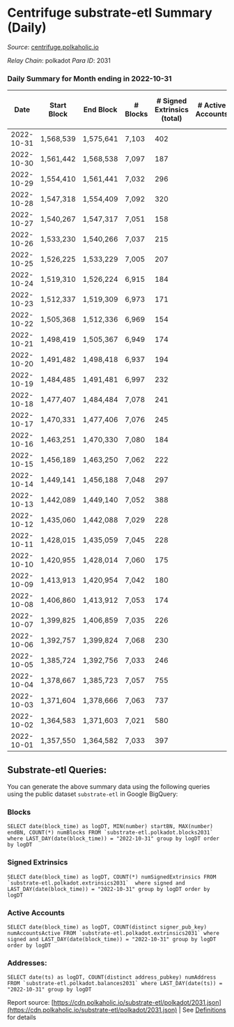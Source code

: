 # Centrifuge substrate-etl Summary (Daily)

_Source_: [centrifuge.polkaholic.io](https://centrifuge.polkaholic.io)

*Relay Chain*: polkadot
*Para ID*: 2031



### Daily Summary for Month ending in 2022-10-31


| Date | Start Block | End Block | # Blocks | # Signed Extrinsics (total) | # Active Accounts | # Passive | # New | # Addresses with Balances | # Events | # Transfers | # XCM Transfers In | # XCM Transfers Out |
| ---- | ----------- | --------- | -------- | --------------------------- | ----------------- | --------- | ----- | ------------------------- | -------- | ----------- | ------------------ | ------------------- |
| 2022-10-31 | 1,568,539 | 1,575,641 | 7,103  | 402 |  |  |  | 43,198 | 17,218 | 146  |   |   |
| 2022-10-30 | 1,561,442 | 1,568,538 | 7,097  | 187 |  |  |  | 43,188 | 15,554 | 129  |   |   |
| 2022-10-29 | 1,554,410 | 1,561,441 | 7,032  | 296 |  |  |  |  | 16,194 | 219  |   |   |
| 2022-10-28 | 1,547,318 | 1,554,409 | 7,092  | 320 |  |  |  | 43,169 | 16,773 | 90  |   |   |
| 2022-10-27 | 1,540,267 | 1,547,317 | 7,051  | 158 |  |  |  |  | 15,266 | 92  |   |   |
| 2022-10-26 | 1,533,230 | 1,540,266 | 7,037  | 215 |  |  |  |  | 15,632 | 135  |   |   |
| 2022-10-25 | 1,526,225 | 1,533,229 | 7,005  | 207 |  |  |  | 43,152 | 15,559 | 128  |   |   |
| 2022-10-24 | 1,519,310 | 1,526,224 | 6,915  | 184 |  |  |  |  | 15,208 | 120  |   |   |
| 2022-10-23 | 1,512,337 | 1,519,309 | 6,973  | 171 |  |  |  | 43,136 | 15,172 | 104  |   |   |
| 2022-10-22 | 1,505,368 | 1,512,336 | 6,969  | 154 |  |  |  | 43,133 | 15,066 | 106  |   |   |
| 2022-10-21 | 1,498,419 | 1,505,367 | 6,949  | 174 |  |  |  |  | 15,155 | 125  |   |   |
| 2022-10-20 | 1,491,482 | 1,498,418 | 6,937  | 194 |  |  |  | 43,126 | 15,258 | 128  |   |   |
| 2022-10-19 | 1,484,485 | 1,491,481 | 6,997  | 232 |  |  |  |  | 15,721 | 138  |   |   |
| 2022-10-18 | 1,477,407 | 1,484,484 | 7,078  | 241 |  |  |  | 43,109 | 15,855 | 139  |   |   |
| 2022-10-17 | 1,470,331 | 1,477,406 | 7,076  | 245 |  |  |  | 43,097 | 15,953 | 163  |   |   |
| 2022-10-16 | 1,463,251 | 1,470,330 | 7,080  | 184 |  |  |  | 43,088 | 15,496 | 128  |   |   |
| 2022-10-15 | 1,456,189 | 1,463,250 | 7,062  | 222 |  |  |  | 43,084 | 15,705 | 156  |   |   |
| 2022-10-14 | 1,449,141 | 1,456,188 | 7,048  | 297 |  |  |  | 43,073 | 16,195 | 200  |   |   |
| 2022-10-13 | 1,442,089 | 1,449,140 | 7,052  | 388 |  |  |  |  | 16,792 | 174  |   |   |
| 2022-10-12 | 1,435,060 | 1,442,088 | 7,029  | 228 |  |  |  | 43,050 | 15,744 | 134  |   |   |
| 2022-10-11 | 1,428,015 | 1,435,059 | 7,045  | 228 |  |  |  | 43,041 | 15,749 | 185  |   |   |
| 2022-10-10 | 1,420,955 | 1,428,014 | 7,060  | 175 |  |  |  | 43,031 | 15,424 | 118  |   |   |
| 2022-10-09 | 1,413,913 | 1,420,954 | 7,042  | 180 |  |  |  | 43,023 | 15,369 | 119  |   |   |
| 2022-10-08 | 1,406,860 | 1,413,912 | 7,053  | 174 |  |  |  | 43,016 | 15,367 | 120  |   |   |
| 2022-10-07 | 1,399,825 | 1,406,859 | 7,035  | 226 |  |  |  | 43,007 | 15,688 | 141  |   |   |
| 2022-10-06 | 1,392,757 | 1,399,824 | 7,068  | 230 |  |  |  | 42,995 | 15,849 | 165  |   |   |
| 2022-10-05 | 1,385,724 | 1,392,756 | 7,033  | 246 |  |  |  | 42,979 | 15,796 | 142  |   |   |
| 2022-10-04 | 1,378,667 | 1,385,723 | 7,057  | 755 |  |  |  |  | 18,928 | 132  |   |   |
| 2022-10-03 | 1,371,604 | 1,378,666 | 7,063  | 737 |  |  |  | 42,962 | 18,882 | 172  |   |   |
| 2022-10-02 | 1,364,583 | 1,371,603 | 7,021  | 580 |  |  |  |  | 17,805 | 109  |   |   |
| 2022-10-01 | 1,357,550 | 1,364,582 | 7,033  | 397 |  |  |  |  | 16,789 | 108  |   |   |

## Substrate-etl Queries:
You can generate the above summary data using the following queries using the public dataset `substrate-etl` in Google BigQuery:


### Blocks
```
SELECT date(block_time) as logDT, MIN(number) startBN, MAX(number) endBN, COUNT(*) numBlocks FROM `substrate-etl.polkadot.blocks2031`  where LAST_DAY(date(block_time)) = "2022-10-31" group by logDT order by logDT
```


### Signed Extrinsics
```
SELECT date(block_time) as logDT, COUNT(*) numSignedExtrinsics FROM `substrate-etl.polkadot.extrinsics2031`  where signed and LAST_DAY(date(block_time)) = "2022-10-31" group by logDT order by logDT
```


### Active Accounts
```
SELECT date(block_time) as logDT, COUNT(distinct signer_pub_key) numAccountsActive FROM `substrate-etl.polkadot.extrinsics2031` where signed and LAST_DAY(date(block_time)) = "2022-10-31" group by logDT order by logDT
```


### Addresses:
```
SELECT date(ts) as logDT, COUNT(distinct address_pubkey) numAddress FROM `substrate-etl.polkadot.balances2031` where LAST_DAY(date(ts)) = "2022-10-31" group by logDT
```



Report source: [https://cdn.polkaholic.io/substrate-etl/polkadot/2031.json](https://cdn.polkaholic.io/substrate-etl/polkadot/2031.json) | See [Definitions](/DEFINITIONS.md) for details
